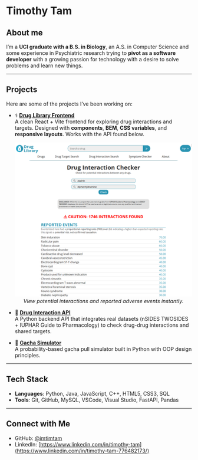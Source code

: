 # Timothy Tam
## About me

I’m a **UCI graduate with a B.S. in Biology**, an A.S. in Computer Science and some experience in Psychiatric research trying to **pivot as a software developer** with a growing passion for technology with a desire to solve problems and learn new things.

---

## Projects

Here are some of the projects I’ve been working on:

- ⚕️ **[Drug Library Frontend](https://github.com/imtimtam/ddi-web)**  
  A clean React + Vite frontend for exploring drug interactions and targets. Designed with **components**, **BEM**, **CSS variables**, and **responsive layouts**. Works with the API found below.

  <p align="center">
    <img src="./project-previews/ddi-web-preview.png" alt="DDI Frontend"/>
    <br>
    <em>View potential interactions and reported adverse events instantly.</em>
  </p>

- 💊 **[Drug Interaction API](https://github.com/imtimtam/ddi-api)**  
  A Python backend API that integrates real datasets (nSIDES TWOSIDES + IUPHAR Guide to Pharmacology) to check drug-drug interactions and shared targets.  

- 🎲 **[Gacha Simulator](https://github.com/imtimtam/gacha-simulator)**  
  A probability-based gacha pull simulator built in Python with OOP design principles.  

---

## Tech Stack

- **Languages**: Python, Java, JavaScript, C++, HTML5, CSS3, SQL
- **Tools**: Git, GitHub, MySQL, VSCode, Visual Studio, FastAPI, Pandas

---

## Connect with Me

- GitHub: [@imtimtam](https://github.com/imtimtam)  
- LinkedIn: [https://www.linkedin.com/in/timothy-tam](https://www.linkedin.com/in/timothy-tam-776482173/)

